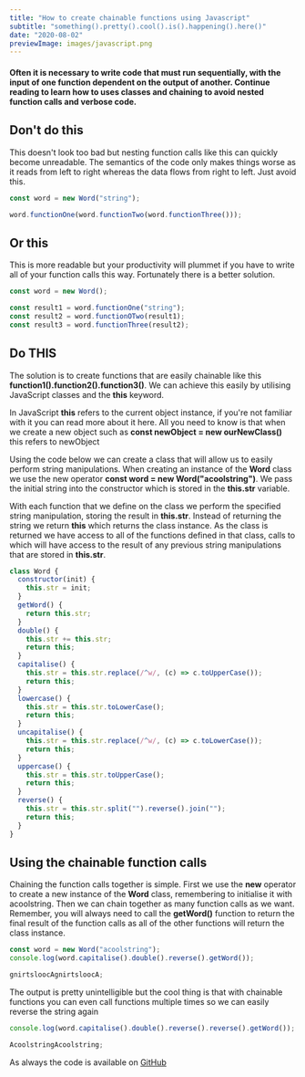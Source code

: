 ```yaml
---
title: "How to create chainable functions using Javascript"
subtitle: "something().pretty().cool().is().happening().here()"
date: "2020-08-02"
previewImage: images/javascript.png
---
```


#### Often it is necessary to write code that must run sequentially, with the input of one function dependent on the output of another. Continue reading to learn how to uses classes and chaining to avoid nested function calls and verbose code.

&NewLine;

## Don't do this

This doesn't look too bad but nesting function calls like this can quickly become unreadable. The semantics of the code only makes things worse as it reads from left to right whereas the data flows from right to left. Just avoid this.

```javascript
const word = new Word("string");

word.functionOne(word.functionTwo(word.functionThree()));
```

## Or this

This is more readable but your productivity will plummet if you have to write all of your function calls this way. Fortunately there is a better solution.

```js
const word = new Word();

const result1 = word.functionOne("string");
const result2 = word.functionOTwo(result1);
const result3 = word.functionThree(result2);
```

## Do THIS

The solution is to create functions that are easily chainable like this **function1().function2().function3()**. We can achieve this easily by utilising JavaScript classes and the **this** keyword.

In JavaScript **this** refers to the current object instance, if you're not familiar with it you can read more about it here. All you need to know is that when we create a new object such as **const newObject = new ourNewClass()** this refers to newObject

Using the code below we can create a class that will allow us to easily perform string manipulations. When creating an instance of the **Word** class we use the new operator **const word = new Word("acoolstring")**. We pass the initial string into the constructor which is stored in the **this.str** variable.

With each function that we define on the class we perform the specified string manipulation, storing the result in **this.str**. Instead of returning the string we return **this** which returns the class instance. As the class is returned we have access to all of the functions defined in that class, calls to which will have access to the result of any previous string manipulations that are stored in **this.str**.

```js
class Word {
  constructor(init) {
    this.str = init;
  }
  getWord() {
    return this.str;
  }
  double() {
    this.str += this.str;
    return this;
  }
  capitalise() {
    this.str = this.str.replace(/^w/, (c) => c.toUpperCase());
    return this;
  }
  lowercase() {
    this.str = this.str.toLowerCase();
    return this;
  }
  uncapitalise() {
    this.str = this.str.replace(/^w/, (c) => c.toLowerCase());
    return this;
  }
  uppercase() {
    this.str = this.str.toUpperCase();
    return this;
  }
  reverse() {
    this.str = this.str.split("").reverse().join("");
    return this;
  }
}
```

## Using the chainable function calls

Chaining the function calls together is simple. First we use the **new** operator to create a new instance of the **Word** class, remembering to initialise it with acoolstring. Then we can chain together as many function calls as we want. Remember, you will always need to call the **getWord()** function to return the final result of the function calls as all of the other functions will return the class instance.

```js
const word = new Word("acoolstring");
console.log(word.capitalise().double().reverse().getWord());
```

```js
gnirtsloocAgnirtsloocA;
```

The output is pretty unintelligible but the cool thing is that with chainable functions you can even call functions multiple times so we can easily reverse the string again

```js
console.log(word.capitalise().double().reverse().reverse().getWord());
```

```js
AcoolstringAcoolstring;
```

As always the code is available on [GitHub](https://github.com/LucasAmos/AWS/blob/master/ChainingFunctions/index%2C.js)
